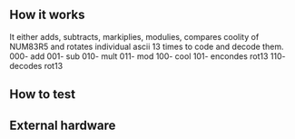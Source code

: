 <!---

This file is used to generate your project datasheet. Please fill in the information below and delete any unused
sections.

You can also include images in this folder and reference them in the markdown. Each image must be less than
512 kb in size, and the combined size of all images must be less than 1 MB.

--> 

## How it works

It either adds, subtracts, markiplies, modulies, compares coolity of NUM83R5 and rotates individual ascii 13 times to code and decode them. 
000- add
001- sub 
010- mult
011- mod 
100- cool 
101- encondes rot13
110- decodes rot13

## How to test


## External hardware
